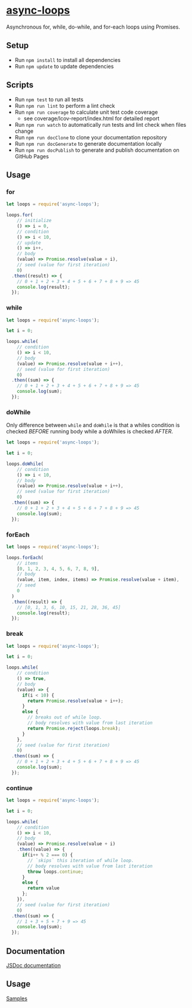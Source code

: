 # [async-loops](https://github.com/h2oboi89/async-loops)

Asynchronous for, while, do-while, and for-each loops using Promises.

## Setup
- Run `npm install` to install all dependencies
- Run `npm update` to update dependencies

## Scripts
- Run `npm test` to run all tests
- Run `npm run lint` to perform a lint check
- Run `npm run coverage` to calculate unit test code coverage
   - see coverage/lcov-report/index.html for detailed report
- Run `npm run watch` to automatically run tests and lint check when files change
- Run `npm run docClone` to clone your documentation repository
- Run `npm run docGenerate` to generate documentation locally
- Run `npm run docPublish` to generate and publish documentation on GitHub Pages

## Usage

### for

```js
let loops = require('async-loops');

loops.for(
    // initialize
    () => i = 0,
    // condition
    () => i < 10,
    // update
    () => i++,
    // body
    (value) => Promise.resolve(value + i),
    // seed (value for first iteration)
    0)
  .then((result) => {
    // 0 + 1 + 2 + 3 + 4 + 5 + 6 + 7 + 8 + 9 => 45
    console.log(result);
  });
```

### while

```js
let loops = require('async-loops');

let i = 0;

loops.while(
    // condition
    () => i < 10,
    // body
    (value) => Promise.resolve(value + i++),
    // seed (value for first iteration)
    0)
  .then((sum) => {
    // 0 + 1 + 2 + 3 + 4 + 5 + 6 + 7 + 8 + 9 => 45
    console.log(sum);
  });
```

### doWhile
Only difference between `while` and `doWhile` is that a whiles condition is
checked *BEFORE* running body while a doWhiles is checked *AFTER*.


```js
let loops = require('async-loops');

let i = 0;

loops.doWhile(
    // condition
    () => i < 10,
    // body
    (value) => Promise.resolve(value + i++),
    // seed (value for first iteration)
    0)
  .then((sum) => {
    // 0 + 1 + 2 + 3 + 4 + 5 + 6 + 7 + 8 + 9 => 45
    console.log(sum);
  });
```

### forEach

```js
let loops = require('async-loops');

loops.forEach(
    // items
    [0, 1, 2, 3, 4, 5, 6, 7, 8, 9],
    // body
    (value, item, index, items) => Promise.resolve(value + item),
    // seed
    0
  )
  .then((result) => {
    // [0, 1, 3, 6, 10, 15, 21, 28, 36, 45]
    console.log(result);
  });
```

### break

```js
let loops = require('async-loops');

let i = 0;

loops.while(
    // condition
    () => true,
    // body
    (value) => {
      if(i < 10) {
        return Promise.resolve(value + i++);
      }
      else {
        // breaks out of while loop.
        // body resolves with value from last iteration
        return Promise.reject(loops.break);
      }
    },
    // seed (value for first iteration)
    0)
  .then((sum) => {
    // 0 + 1 + 2 + 3 + 4 + 5 + 6 + 7 + 8 + 9 => 45
    console.log(sum);
  });
```

### continue

```js
let loops = require('async-loops');

let i = 0;

loops.while(
    // condition
    () => i < 10,
    // body
    (value) => Promise.resolve(value + i)
    .then((value) => {
      if(i++ % 2 === 0) {
        // `skips` this iteration of while loop.
        // body resolves with value from last iteration
        throw loops.continue;
      }
      else {
        return value
      };
    }),
    // seed (value for first iteration)
    0)
  .then((sum) => {
    // 1 + 3 + 5 + 7 + 9 => 45
    console.log(sum);
  });
```

## Documentation
[JSDoc documentation](https://h2oboi89.github.io/async-loops/)

## Usage
[Samples](https://github.com/h2oboi89/async-loops/tree/master/sample)
